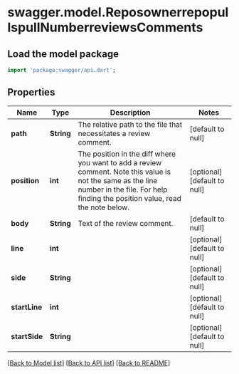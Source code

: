 # swagger.model.ReposownerrepopullspullNumberreviewsComments

## Load the model package
```dart
import 'package:swagger/api.dart';
```

## Properties
Name | Type | Description | Notes
------------ | ------------- | ------------- | -------------
**path** | **String** | The relative path to the file that necessitates a review comment. | [default to null]
**position** | **int** | The position in the diff where you want to add a review comment. Note this value is not the same as the line number in the file. For help finding the position value, read the note below. | [optional] [default to null]
**body** | **String** | Text of the review comment. | [default to null]
**line** | **int** |  | [optional] [default to null]
**side** | **String** |  | [optional] [default to null]
**startLine** | **int** |  | [optional] [default to null]
**startSide** | **String** |  | [optional] [default to null]

[[Back to Model list]](../README.md#documentation-for-models) [[Back to API list]](../README.md#documentation-for-api-endpoints) [[Back to README]](../README.md)

